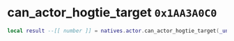 # can_actor_hogtie_target `0x1AA3A0C0`

```lua
local result --[[ number ]] = natives.actor.can_actor_hogtie_target(_unk0 --[[ number ]], _unk1 --[[ number ]])
```